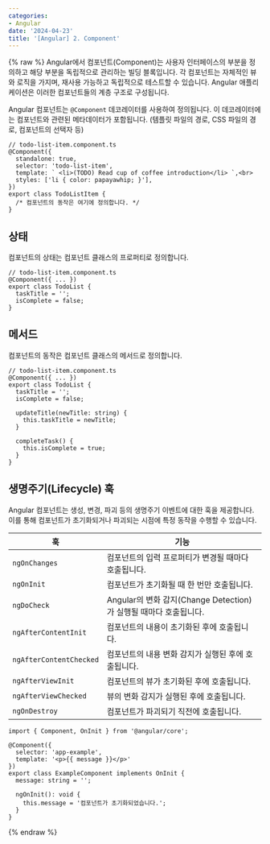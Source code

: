 ```yaml
---
categories:
- Angular
date: '2024-04-23'
title: '[Angular] 2. Component'
---
```


{% raw %}
Angular에서 컴포넌트(Component)는 사용자 인터페이스의 부분을 정의하고 해당 부분을 독립적으로 관리하는 빌딩 블록입니다. 각 컴포넌트는 자체적인 뷰와 로직을 가지며, 재사용 가능하고 독립적으로 테스트할 수 있습니다. Angular 애플리케이션은 이러한 컴포넌트들의 계층 구조로 구성됩니다.

Angular 컴포넌트는 `@Component` 데코레이터를 사용하여 정의됩니다. 이 데코레이터에는 컴포넌트와 관련된 메타데이터가 포함됩니다. (템플릿 파일의 경로, CSS 파일의 경로, 컴포넌트의 선택자 등)

```
// todo-list-item.component.ts
@Component({
  standalone: true,
  selector: 'todo-list-item',
  template: ` <li>(TODO) Read cup of coffee introduction</li> `,<br>
  styles: ['li { color: papayawhip; }'],
})
export class TodoListItem {
  /* 컴포넌트의 동작은 여기에 정의합니다. */
}
```
## 상태
컴포넌트의 상태는 컴포넌트 클래스의 프로퍼티로 정의합니다.

```
// todo-list-item.component.ts
@Component({ ... })
export class TodoList {
  taskTitle = '';
  isComplete = false;
}
```

## 메서드
컴포넌트의 동작은 컴포넌트 클래스의 메서드로 정의합니다.

```
// todo-list-item.component.ts
@Component({ ... })
export class TodoList {
  taskTitle = '';
  isComplete = false;

  updateTitle(newTitle: string) {
    this.taskTitle = newTitle;
  }

  completeTask() {
    this.isComplete = true;
  }
}
```

## 생명주기(Lifecycle) 훅
Angular 컴포넌트는 생성, 변경, 파괴 등의 생명주기 이벤트에 대한 훅을 제공합니다. 이를 통해 컴포넌트가 초기화되거나 파괴되는 시점에 특정 동작을 수행할 수 있습니다.

|훅|기능|
|---|---|
|`ngOnChanges`|컴포넌트의 입력 프로퍼티가 변경될 때마다 호출됩니다.|
|`ngOnInit`|컴포넌트가 초기화될 때 한 번만 호출됩니다.|
|`ngDoCheck`|Angular의 변화 감지(Change Detection)가 실행될 때마다 호출됩니다.|
|`ngAfterContentInit`|컴포넌트의 내용이 초기화된 후에 호출됩니다.|
|`ngAfterContentChecked`|컴포넌트의 내용 변화 감지가 실행된 후에 호출됩니다.|
|`ngAfterViewInit`|컴포넌트의 뷰가 초기화된 후에 호출됩니다.|
|`ngAfterViewChecked`|뷰의 변화 감지가 실행된 후에 호출됩니다.|
|`ngOnDestroy`|컴포넌트가 파괴되기 직전에 호출됩니다.|

```
import { Component, OnInit } from '@angular/core';

@Component({
  selector: 'app-example',
  template: '<p>{{ message }}</p>'
})
export class ExampleComponent implements OnInit {
  message: string = '';

  ngOnInit(): void {
    this.message = '컴포넌트가 초기화되었습니다.';
  }
}
```
{% endraw %}